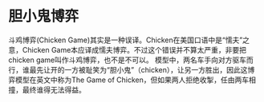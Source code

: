 # 胆小鬼博弈
斗鸡博弈(Chicken Game)其实是一种误译。Chicken在美国口语中是“懦夫”之意，Chicken Game本应译成懦夫博弈。不过这个错误并不算太严重，非要把chicken game叫作斗鸡博弈，也不是不可以。
模型中，两名车手向对方驱车而行，谁最先让开的一方被耻笑为“胆小鬼”（chicken），让另一方胜出，因此这博弈模型在英文中称为The Game of Chicken，但如果两人拒绝收掣，任由两车相撞，最终谁得无法得益。
